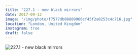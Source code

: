 ```yaml
---
title: "227.1 - new black mirrors"
date: 2017-09-12
image: "/img/photo/f7577db08809960cf45f2a0253c4c716.jpg"
location: "London, United Kingdom"
instagram: true
draft: false
---
```


![227.1 - new black mirrors](/img/photo/f7577db08809960cf45f2a0253c4c716.jpg)
